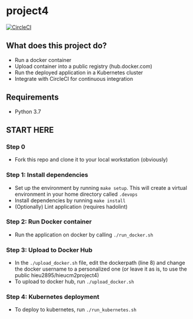 # project4

[![CircleCI](https://dl.circleci.com/status-badge/img/gh/hieuCM2895/project4/tree/master.svg?style=svg)](https://dl.circleci.com/status-badge/redirect/gh/hieuCM2895/project4/tree/master)

## What does this project do?

- Run a docker container
- Upload container into a public registry (hub.docker.com)
- Run the deployed application in a Kubernetes cluster
- Integrate with CircleCI for continuous integration

## Requirements

- Python 3.7

## START HERE

### Step 0

- Fork this repo and clone it to your local workstation (obviously)

### Step 1: Install dependencies

- Set up the environment by running `make setup`. This will create a virtual environment in your home directory called `.devops`
- Install dependencies by running `make install`
- (Optionally) Lint application (requires hadolint)

### Step 2: Run Docker container

- Run the application on docker by calling `./run_docker.sh`

### Step 3: Upload to Docker Hub

- In the `./upload_docker.sh` file, edit the dockerpath (line 8) and change the docker username to a personalized one (or leave it as is, to use the public hieu2895/hieucm2project4)
- To upload to docker hub, run `./upload_docker.sh`

### Step 4: Kubernetes deployment

- To deploy to kubernetes, run `./run_kubernetes.sh`
